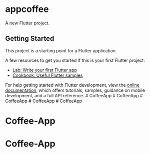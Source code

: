 # appcoffee

A new Flutter project.

## Getting Started

This project is a starting point for a Flutter application.

A few resources to get you started if this is your first Flutter project:

- [Lab: Write your first Flutter app](https://docs.flutter.dev/get-started/codelab)
- [Cookbook: Useful Flutter samples](https://docs.flutter.dev/cookbook)

For help getting started with Flutter development, view the
[online documentation](https://docs.flutter.dev/), which offers tutorials,
samples, guidance on mobile development, and a full API reference.
#   C o f f e e A p p  
 #   C o f f e e A p p  
 #   C o f f e e A p p  
 #   C o f f e e A p p  
 # CoffeeApp
# Coffee-App
# Coffee-App
